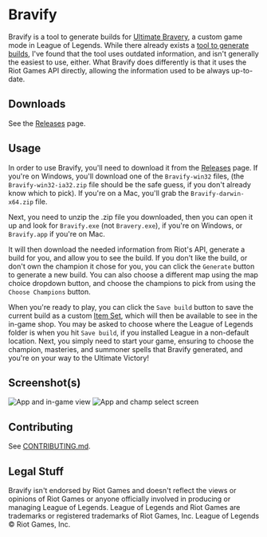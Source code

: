 # Bravify

Bravify is a tool to generate builds for [Ultimate Bravery](http://customlol.wikia.com/wiki/Ultimate_Bravery), a custom game mode in League of Legends. While there already exists a [tool to generate builds](http://ultimate-bravery.com), I've found that the tool uses outdated information, and isn't generally the easiest to use, either. What Bravify does differently is that it uses the Riot Games API directly, allowing the information used to be always up-to-date.

## Downloads

See the [Releases](https://github.com/AKPWebDesign/Bravify/releases) page.

## Usage

In order to use Bravify, you'll need to download it from the [Releases](https://github.com/AKPWebDesign/Bravify/releases) page. If you're on Windows, you'll download one of the `Bravify-win32` files, (the `Bravify-win32-ia32.zip` file should be the safe guess, if you don't already know which to pick). If you're on a Mac, you'll grab the `Bravify-darwin-x64.zip` file.

Next, you need to unzip the .zip file you downloaded, then you can open it up and look for `Bravify.exe` (not `Bravery.exe`), if you're on Windows, or `Bravify.app` if you're on Mac.

It will then download the needed information from Riot's API, generate a build for you, and allow you to see the build. If you don't like the build, or don't own the champion it chose for you, you can click the `Generate` button to generate a new build. You can also choose a different map using the map choice dropdown button, and choose the champions to pick from using the `Choose Champions` button.  

When you're ready to play, you can click the `Save build` button to save the current build as a custom [Item Set](https://support.riotgames.com/hc/en-us/articles/201752904-Item-Sets-), which will then be available to see in the in-game shop. You may be asked to choose where the League of Legends folder is when you hit `Save build`, if you installed League in a non-default location. Next, you simply need to start your game, ensuring to choose the champion, masteries, and summoner spells that Bravify generated, and you're on your way to the Ultimate Victory!

## Screenshot(s)

![App and in-game view](https://i.imgur.com/A05qWm5.jpg)
![App and champ select screen](https://i.imgur.com/ryWIGUW.png)

## Contributing

See [CONTRIBUTING.md](https://github.com/AKPWebDesign/Bravify/blob/master/CONTRIBUTING.md).

## Legal Stuff

Bravify isn't endorsed by Riot Games and doesn't reflect the views or opinions of Riot Games or anyone officially involved in producing or managing League of Legends. League of Legends and Riot Games are trademarks or registered trademarks of Riot Games, Inc. League of Legends © Riot Games, Inc.
